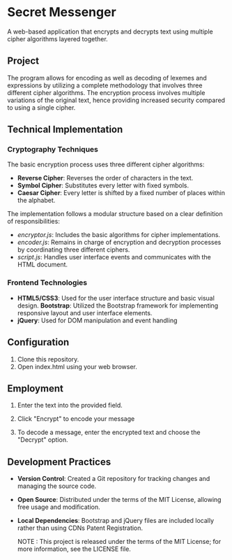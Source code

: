 # Secret Messenger
A web-based application that encrypts and decrypts text using multiple cipher algorithms layered together.

## Project 

The program allows for encoding as well as decoding of lexemes and expressions by utilizing a complete methodology that involves three different cipher algorithms. The encryption process involves multiple variations of the original text, hence providing increased security compared to using a single cipher.

## Technical Implementation

### Cryptography Techniques

The basic encryption process uses three different cipher algorithms:
* **Reverse Cipher**: Reverses the order of characters in the text.
* **Symbol Cipher**: Substitutes every letter with fixed symbols.
* **Caesar Cipher**: Every letter is shifted by a fixed number of places within the alphabet.


The implementation follows a modular structure based on a clear definition of responsibilities:
* *encryptor.js*: Includes the basic algorithms for cipher implementations.
* *encoder.js*: Remains in charge of encryption and decryption processes by coordinating three different ciphers.
* *script.js*: Handles user interface events and communicates with the HTML document.

### Frontend Technologies

* **HTML5/CSS3**: Used for the user interface structure and basic visual design.
**Bootstrap**: Utilized the Bootstrap framework for implementing responsive layout and user interface elements.
* **jQuery**: Used for DOM manipulation and event handling

## Configuration

1. Clone this repository.
2. Open index.html using your web browser.

## Employment

1. Enter the text into the provided field.

2. Click "Encrypt" to encode your message

3. To decode a message, enter the encrypted text and choose the "Decrypt" option.

## Development Practices

* **Version Control**: Created a Git repository for tracking changes and managing the source code.
* **Open Source**: Distributed under the terms of the MIT License, allowing free usage and modification.
* **Local Dependencies**: Bootstrap and jQuery files are included locally rather than using CDNs Patent Registration.

  NOTE : This project is released under the terms of the MIT License; for more information, see the LICENSE file.
